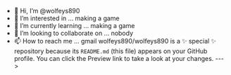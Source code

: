 - 👋 Hi, I’m @wolfeys890
- 👀 I’m interested in ... making a game
- 🌱 I’m currently learning ... making a game
- 💞️ I’m looking to collaborate on ... nobody
- 📫 How to reach me ... gmail
wolfeys890/wolfeys890 is a ✨ special ✨ repository because its `README.md` (this file) appears on your GitHub profile.
You can click the Preview link to take a look at your changes.
--->
